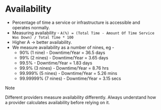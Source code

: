# Availability

- Percentage of time a service or infrastructure is accessible and operates normally.
- Measuring availability - `A(%) = (Total Time - Amount Of Time Service Was Down) / Total Time * 100`
- Higher A → better availability.
- We measure availability as a number of nines, eg -
    - 90% (1 nine) - Downtime/Year = 36.5 days
    - 99% (2 nines) - Downtime/Year = 3.65 days
    - 99.5% - Downtime/Year = 1.83 days
    - 99.9% (3 nines) - Downtime/Year = 8.76 hrs
    - 99.999% (5 nines) - Downtime/Year = 5.26 mins
    - 99.99999% (7 nines) - Downtime/Year = 3.15 secs

> [!NOTE]
> Different providers measure availability differently. Always understand how a provider calculates availability before relying on it.